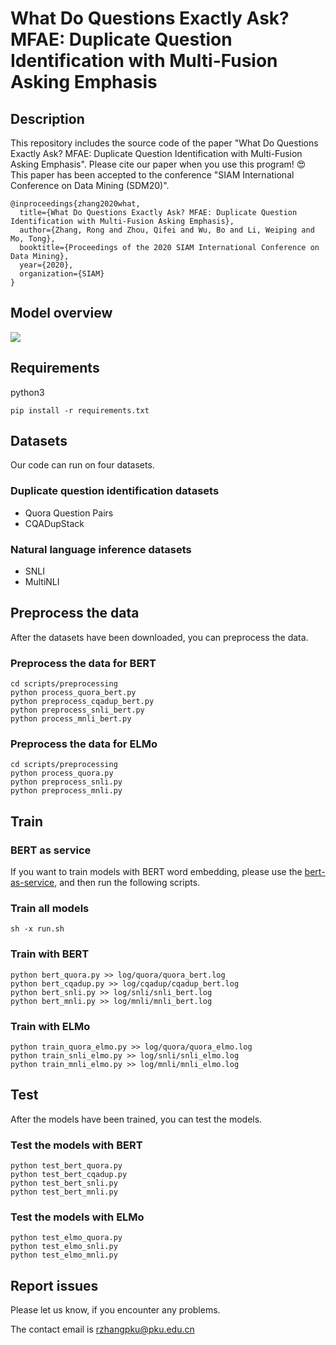 # What Do Questions Exactly Ask? MFAE: Duplicate Question Identification with Multi-Fusion Asking Emphasis

## Description
This repository includes the source code of the paper "What Do Questions Exactly Ask? MFAE: Duplicate Question Identification with Multi-Fusion Asking Emphasis". Please cite our paper when you use this program! 😍 This paper has been accepted to the conference "SIAM International Conference on Data Mining (SDM20)".

```
@inproceedings{zhang2020what,
  title={What Do Questions Exactly Ask? MFAE: Duplicate Question Identification with Multi-Fusion Asking Emphasis},
  author={Zhang, Rong and Zhou, Qifei and Wu, Bo and Li, Weiping and Mo, Tong},
  booktitle={Proceedings of the 2020 SIAM International Conference on Data Mining},
  year={2020},
  organization={SIAM}
}
```

## Model overview
![](https://i.loli.net/2019/10/16/24uzEvdC8OFkSnX.png)

## Requirements
python3

```
pip install -r requirements.txt
```

## Datasets
Our code can run on four datasets.

### Duplicate question identification datasets
* Quora Question Pairs
* CQADupStack

### Natural language inference datasets
* SNLI
* MultiNLI

## Preprocess the data
After the datasets have been downloaded, you can preprocess the data.

### Preprocess the data for BERT
```
cd scripts/preprocessing
python process_quora_bert.py
python preprocess_cqadup_bert.py
python preprocess_snli_bert.py
python process_mnli_bert.py
```

### Preprocess the data for ELMo
```
cd scripts/preprocessing
python process_quora.py
python preprocess_snli.py
python preprocess_mnli.py
```

## Train
### BERT as service
If you want to train models with BERT word embedding, please use the [bert-as-service](https://github.com/hanxiao/bert-as-service), and then run the following scripts.

### Train all models
```
sh -x run.sh
```

### Train with BERT
```
python bert_quora.py >> log/quora/quora_bert.log
python bert_cqadup.py >> log/cqadup/cqadup_bert.log
python bert_snli.py >> log/snli/snli_bert.log
python bert_mnli.py >> log/mnli/mnli_bert.log
```

### Train with ELMo
```
python train_quora_elmo.py >> log/quora/quora_elmo.log
python train_snli_elmo.py >> log/snli/snli_elmo.log
python train_mnli_elmo.py >> log/mnli/mnli_elmo.log
```

## Test
After the models have been trained, you can test the models.

### Test the models with BERT

```
python test_bert_quora.py
python test_bert_cqadup.py
python test_bert_snli.py
python test_bert_mnli.py
```

### Test the models with ELMo

```
python test_elmo_quora.py
python test_elmo_snli.py
python test_elmo_mnli.py
```

## Report issues
Please let us know, if you encounter any problems.

The contact email is rzhangpku@pku.edu.cn



